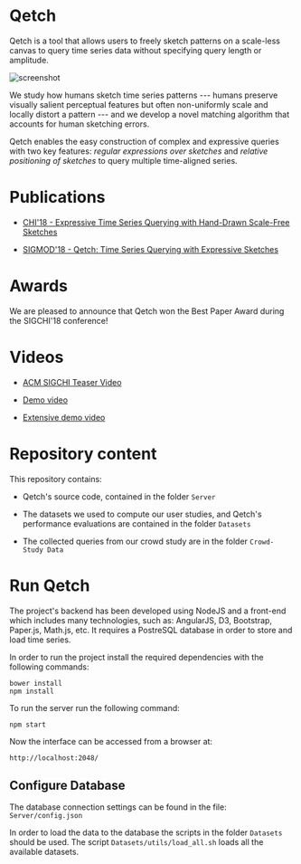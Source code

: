 # Qetch

Qetch is a tool that allows users to freely sketch patterns on a scale-less canvas to query time series data without specifying query length or amplitude. 

![screenshot](https://github.com/dtl-nyuad/qetch/blob/resources/screenshot.png)

We study how humans sketch time series patterns --- humans preserve visually salient perceptual features but often non-uniformly scale and locally distort a pattern --- and we develop a novel matching algorithm that accounts for human sketching errors. 

Qetch enables the easy construction of complex and expressive queries with two key features: *regular expressions over sketches* and *relative positioning of sketches* to query multiple time-aligned series. 

# Publications

- [CHI'18 - Expressive Time Series Querying with Hand-Drawn Scale-Free Sketches](https://dl.acm.org/citation.cfm?id=3173962)

- [SIGMOD'18 - Qetch: Time Series Querying with Expressive Sketches](https://dl.acm.org/citation.cfm?id=3193547)

# Awards

We are pleased to announce that Qetch won the Best Paper Award during the SIGCHI'18 conference!

# Videos

- [ACM SIGCHI Teaser Video](https://www.youtube.com/watch?v=g4uI_TGl3UI)

- [Demo video](https://youtu.be/4YQTuUuIFbI)

- [Extensive demo video](https://youtu.be/Owb-SuW2cIE)


# Repository content

This repository contains:

- Qetch's source code, contained in the folder `Server`

- The datasets we used to compute our user studies, and Qetch's performance evaluations are contained in the folder `Datasets`

- The collected queries from our crowd study are in the folder `Crowd-Study Data`

# Run Qetch

The project's backend has been developed using NodeJS and a front-end which includes many technologies, such as: AngularJS, D3, Bootstrap, Paper.js, Math.js, etc. It requires a PostreSQL database in order to store and load time series.

In order to run the project install the required dependencies with the following commands:

    bower install
    npm install

To run the server run the following command:

    npm start

Now the interface can be accessed from a browser at:

    http://localhost:2048/

## Configure Database

The database connection settings can be found in the file: `Server/config.json`

In order to load the data to the database the scripts in the folder `Datasets` should be used. The script `Datasets/utils/load_all.sh` loads all the available datasets.
